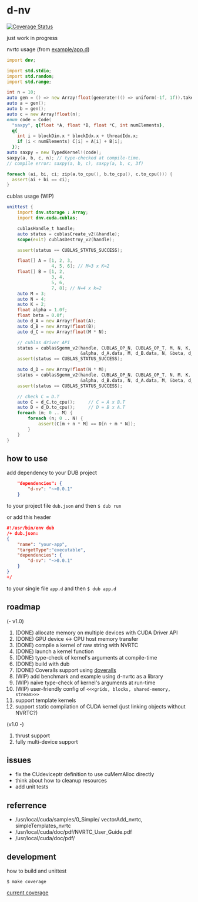 # d-nv

[![Coverage Status](https://coveralls.io/repos/github/ShigekiKarita/d-nvrtc/badge.svg?branch=master)](https://coveralls.io/github/ShigekiKarita/d-nvrtc?branch=master)

just work in progress

nvrtc usage (from [example/app.d](/example/app.d))

``` d
import dnv;

import std.stdio;
import std.random;
import std.range;

int n = 10;
auto gen = () => new Array!float(generate!(() => uniform(-1f, 1f)).take(n).array());
auto a = gen();
auto b = gen();
auto c = new Array!float(n);
enum code = Code(
  "saxpy", q{float *A, float *B, float *C, int numElements},
  q{
    int i = blockDim.x * blockIdx.x + threadIdx.x;
    if (i < numElements) C[i] = A[i] + B[i];
  });
auto saxpy = new TypedKernel!(code);
saxpy(a, b, c, n); // type-checked at compile-time. 
// compile error: saxpy(a, b, c), saxpy(a, b, c, 3f)

foreach (ai, bi, ci; zip(a.to_cpu(), b.to_cpu(), c.to_cpu())) {
  assert(ai + bi == ci);
}
```

cublas usage (WIP)

``` d
unittest {
    import dnv.storage : Array;
    import dnv.cuda.cublas;

    cublasHandle_t handle;
    auto status = cublasCreate_v2(&handle);
    scope(exit) cublasDestroy_v2(handle);

    assert(status == CUBLAS_STATUS_SUCCESS);

    float[] A = [1, 2, 3,
                 4, 5, 6]; // M=3 x K=2
    float[] B = [1, 2,
                 3, 4,
                 5, 6,
                 7, 8]; // N=4 x k=2
    auto M = 3;
    auto N = 4;
    auto K = 2;
    float alpha = 1.0f;
    float beta = 0.0f;
    auto d_A = new Array!float(A);
    auto d_B = new Array!float(B);
    auto d_C = new Array!float(M * N);

    // cublas driver API
    status = cublasSgemm_v2(handle, CUBLAS_OP_N, CUBLAS_OP_T, M, N, K,
                            &alpha, d_A.data, M, d_B.data, N, &beta, d_C.data, M);
    assert(status == CUBLAS_STATUS_SUCCESS);

    auto d_D = new Array!float(N * M);
    status = cublasSgemm_v2(handle, CUBLAS_OP_N, CUBLAS_OP_T, N, M, K,
                            &alpha, d_B.data, N, d_A.data, M, &beta, d_D.data, N);
    assert(status == CUBLAS_STATUS_SUCCESS);

    // check C = D.T
    auto C = d_C.to_cpu();     // C = A x B.T
    auto D = d_D.to_cpu();     // D = B x A.T
    foreach (m; 0 .. M) {
        foreach (n; 0 .. N) {
            assert(C[m + n * M] == D[n + m * N]);
        }
    }
}
```

## how to use

add dependency to your DUB project
``` json
    "dependencies": {
        "d-nv": "~>0.0.1"
    }
```
to your project file `dub.json` and then `$ dub run`

or add this header
``` json
#!/usr/bin/env dub
/+ dub.json:
{
    "name": "your-app",
    "targetType":"executable",
    "dependencies": {
        "d-nv": "~>0.0.1"
    }
}
+/
```
to your single file `app.d` and then `$ dub app.d`

## roadmap

(- v1.0)

1. (DONE) allocate memory on multiple devices with CUDA Driver API
1. (DONE) GPU device <-> CPU host memory transfer
1. (DONE) compile a kernel of raw string with NVRTC
1. (DONE) launch a kernel function
1. (DONE) type-check of kernel's arguments at compile-time
1. (DONE) build with dub
1. (DONE) Coveralls support using [doveralls](https://github.com/ColdenCullen/doveralls)
1. (WIP) add benchmark and example using d-nvrtc as a library
1. (WIP) naive type-check of kernel's arguments at run-time
1. (WIP) user-friendly config of `<<<grids, blocks, shared-memory, stream>>>`
1. support template kernels
1. support static compilation of CUDA kernel (just linking objects without NVRTC?)

(v1.0 -)

1. thrust support
1. fully multi-device support

## issues

+ fix the CUdeviceptr definition to use cuMemAlloc directly
+ think about how to cleanup resources
+ add unit tests

## referrence

+ /usr/local/cuda/samples/0_Simple/ vectorAdd_nvrtc, simpleTemplates_nvrtc 
+ /usr/local/cuda/doc/pdf/NVRTC_User_Guide.pdf
+ /usr/local/cuda/doc/pdf/


## development

how to build and unittest 

```
$ make coverage
```

[current coverage](coverage)
